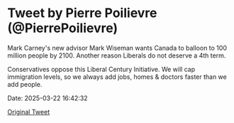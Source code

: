# Tweet by Pierre Poilievre (@PierrePoilievre)

Mark Carney's new advisor Mark Wiseman wants Canada to balloon to 100 million people by 2100. Another reason Liberals do not deserve a 4th term.

Conservatives oppose this Liberal Century Initiative. We will cap immigration levels, so we always add jobs, homes & doctors faster than we add people.

Date: 2025-03-22 16:42:32

[Original Tweet](https://x.com/PierrePoilievre/status/1903487469628145984)
